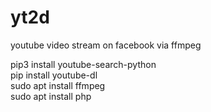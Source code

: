 # yt2d
youtube video stream on facebook via ffmpeg  
  
pip3 install youtube-search-python  
pip  install youtube-dl  
sudo apt install ffmpeg  
sudo apt install php  
